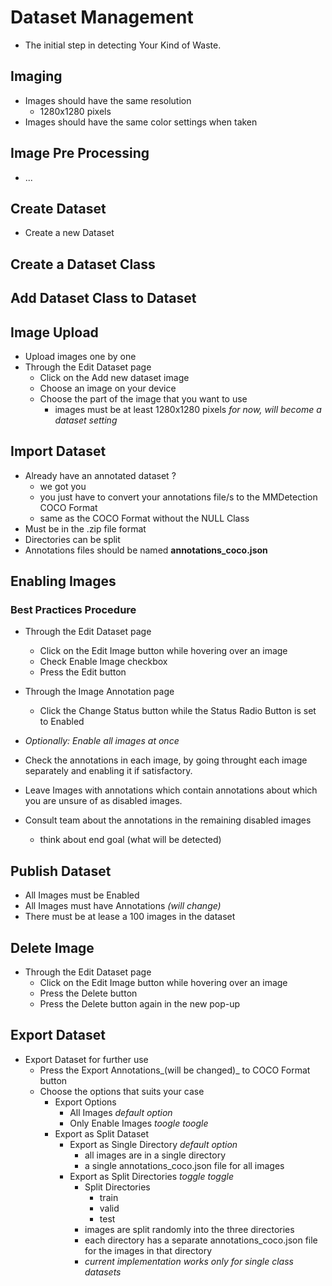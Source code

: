 # Dataset Management  

- The initial step in detecting Your Kind of Waste.  

## Imaging  
  
- Images should have the same resolution  
  - 1280x1280 pixels  
- Images should have the same color settings when taken  
  
## Image Pre Processing  

- ...  

## Create Dataset  

- Create a new Dataset  

## Create a Dataset Class

## Add Dataset Class to Dataset  

## Image Upload  

- Upload images one by one  
- Through the Edit Dataset page  
  - Click on the Add new dataset image  
  - Choose an image on your device  
  - Choose the part of the image that you want to use  
    - images must be at least 1280x1280 pixels _for now, will become a dataset setting_  

## Import Dataset  

- Already have an annotated dataset ?
  - we got you  
  - you just have to convert your annotations file/s to the MMDetection COCO Format  
  - same as the COCO Format without the NULL Class  
- Must be in the .zip file format  
- Directories can be split  
- Annotations files should be named __annotations_coco.json__  

## Enabling Images  

### Best Practices Procedure  

- Through the Edit Dataset page  
  - Click on the Edit Image button while hovering over an image  
  - Check Enable Image checkbox  
  - Press the Edit button  
- Through the Image Annotation page  
  - Click the Change Status button while the Status Radio Button is set to Enabled  
- _Optionally: Enable all images at once_  

- Check the annotations in each image, by going throught each image separately and enabling it if satisfactory.  
- Leave Images with annotations which contain annotations about which you are unsure of as disabled images.  
- Consult team about the annotations in the remaining disabled images  
  - think about end goal (what will be detected)  

## Publish Dataset  

- All Images must be Enabled  
- All Images must have Annotations _(will change)_  
- There must be at lease a 100 images in the dataset  

## Delete Image  

- Through the Edit Dataset page  
  - Click on the Edit Image button while hovering over an image  
  - Press the Delete button  
  - Press the Delete button again in the new pop-up  

## Export Dataset  

- Export Dataset for further use  
  - Press the Export Annotations_(will be changed)_ to COCO Format button  
  - Choose the options that suits your case  
    - Export Options  
      - All Images _default option_  
      - Only Enable Images _toogle toogle_  
    - Export as Split Dataset  
      - Export as Single Directory _default option_  
        - all images are in a single directory  
        - a single annotations_coco.json file for all images  
      - Export as Split Directories _toggle toggle_  
        - Split Directories  
          - train  
          - valid  
          - test  
        - images are split randomly into the three directories  
        - each directory has a separate annotations_coco.json file for the images in that directory  
        - _current implementation works only for single class datasets_  
